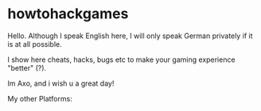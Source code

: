 # howtohackgames

Hello. Although I speak English here, I will only speak German privately if it is at all possible.

I show here cheats, hacks, bugs etc to make your gaming experience "better" (?).

Im Axo, and i wish u a great day!



My other Platforms: 
